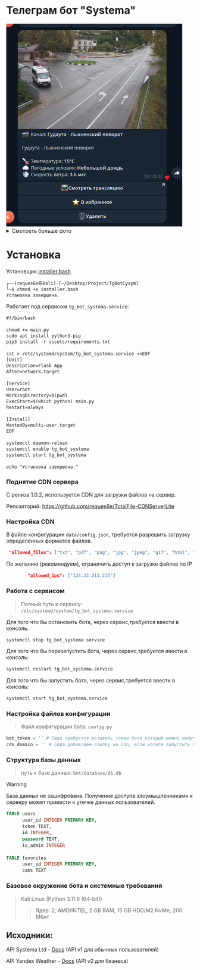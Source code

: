 # Телеграм бот "Systema"

<img src='assets/imgs/camera_1.png.png'>
<details>
  <summary>Смотреть больше фото</summary>
  <img src='assets/imgs/pay-list.png'>
  <img src='assets/imgs/pay_create.png'>
  <img src='assets/imgs/pay_out.png'>
  <img src='assets/imgs/user_profile.png'>
  <img src='assets/imgs/admin_panel.png'>
</details>

# Установка
Установщик [installer.bash](https://github.com/reques6e/TgBotSystemaLtd/blob/main/installer.bash)
```
┌──(reques6e㉿kali)-[~/Desktop/Project/TgBotCyxym]
└─$ chmod +x installer.bash
Установка завершена.
```
Работает под сервисом `tg_bot_systema.service`:
```
#!/bin/bash

chmod +x main.py
sudo apt install python3-pip
pip3 install -r assets/requirements.txt

cat > /etc/systemd/system/tg_bot_systema.service <<EOF
[Unit]
Description=Flask App
After=network.target

[Service]
User=root
WorkingDirectory=$(pwd)
ExecStart=$(which python) main.py
Restart=always

[Install]
WantedBy=multi-user.target
EOF

systemctl daemon-reload
systemctl enable tg_bot_systema
systemctl start tg_bot_systema

echo "Установка завершена."

```

### Поднятие CDN сервера

С релиза 1.0.2, используется CDN для загрузки файлов на сервер.

Репозиторий: https://github.com/reques6e/TotalFile-CDNServerLite

### Настройка CDN

В файле конфигурации `data/config.json`, требуется разрешить загрузку определённых форматов файлов.

```json
 "allowed_files": ["txt", "pdf", "png", "jpg", "jpeg", "gif", "html", "zip", "py", "json"],
```

По желанию (рекомендуем), ограничить доступ к загрузке файлов по IP
```json
        "allowed_ips": ["124.33.211.235"]
```

### Работа с сервисом
> Полный путь к сервису: `/etc/systemd/system/tg_bot_systema.service`

Для того что бы остановить бота, через сервис,требуется ввести в консоль:
```sh
systemctl stop tg_bot_systema.service
```
Для того что бы перезапустить бота, через сервис,требуется ввести в консоль:
```sh
systemctl restart tg_bot_systema.service
```
Для того что бы запустить бота, через сервис,требуется ввести в консоль:
```sh
systemctl start tg_bot_systema.service
```

### Настройка файлов конфигурации
> Файл конфигурации бота: `config.py`
```python
bot_token = '' # Сюда требуется вставить токен бота который можно получить у https://t.me/BotFather, подробная инструкция: https://developers.sber.ru/help/salutebot/telegram-integration
cdn_domain = '' # Сюда добавляем ссылку на cdn, если хотите запустить бота без CDN, то оставьте это поле пустым.
```

### Структура базы данных
> путь к базе данных: `bot/database/db.db`

> [!WARNING]
> База данных не зашифрована. Получение доступа злоумышленниками к серверу может привести к утечке данных пользователей.

```sql
TABLE users
      user_id INTEGER PRIMARY KEY,
      token TEXT,
      id INTEGER,
      password TEXT,
      is_admin INTEGER

TABLE favorites
      user_id INTEGER PRIMARY KEY,
      cams TEXT
```

### Базовое окружение бота и системные требования
> Kali Linux (Python 3.11.8 (64-bit))
>> Ядер: 2, AMD/INTEL, 2 GB RAM, 15 GB HDD/M2 NvMe, 200 Мбит

## Исходники:

API Systema Ltd - [Docs](https://github.com/reques6e/SystemUtilis/blob/main/API.md) (API v1 для обычных пользователей)

API Yandex Weather - [Docs](https://yandex.ru/dev/weather/doc/ru/concepts/forecast-rest#req-example) (API v2 для безнеса)
